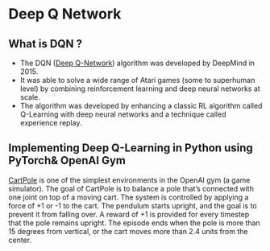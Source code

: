 # Deep Q Network
## What is DQN ?
* The DQN ([Deep Q-Network](https://arxiv.org/abs/1312.5602)) algorithm was developed by DeepMind in 2015. 
* It was able to solve a wide range of Atari games (some to superhuman level) by combining reinforcement learning and deep neural networks at scale. 
* The algorithm was developed by enhancing a classic RL algorithm called Q-Learning with deep neural networks and a technique called experience replay.

## Implementing Deep Q-Learning in Python using PyTorch& OpenAI Gym
[CartPole](https://gym.openai.com/envs/CartPole-v0/) is one of the simplest environments in the OpenAI gym (a game simulator). The goal of CartPole is to balance a pole that’s connected with one joint on top of a moving cart. The system is controlled by applying a force of +1 or -1 to the cart. The pendulum starts upright, and the goal is to prevent it from falling over. A reward of +1 is provided for every timestep that the pole remains upright. The episode ends when the pole is more than 15 degrees from vertical, or the cart moves more than 2.4 units from the center.

